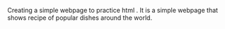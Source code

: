 Creating a simple webpage to practice html .
It is  a simple webpage that shows recipe of popular dishes around the world.

